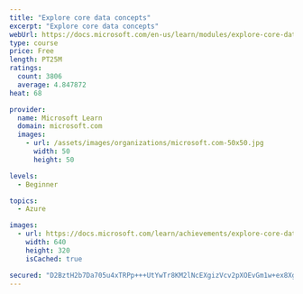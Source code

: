 ```yaml
---
title: "Explore core data concepts"
excerpt: "Explore core data concepts"
webUrl: https://docs.microsoft.com/en-us/learn/modules/explore-core-data-concepts/
type: course
price: Free
length: PT25M
ratings:
  count: 3806
  average: 4.847872
heat: 68

provider:
  name: Microsoft Learn
  domain: microsoft.com
  images:
    - url: /assets/images/organizations/microsoft.com-50x50.jpg
      width: 50
      height: 50

levels:
  - Beginner

topics:
  - Azure

images:
  - url: https://docs.microsoft.com/learn/achievements/explore-core-data-concepts-social.png
    width: 640
    height: 320
    isCached: true

secured: "D2BztH2b7Da705u4xTRPp+++UtYwTr8KM2lNcEXgizVcv2pXOEvGm1w+ex8XgF7rppYM1uA/e3hdtlHLx4LuHIPXhAmxfi/NUsEsQTedb0bD5LbWpTvi1GO/pgW0bWIGW8aPIikklCtrBjWLCmMalY1KxiYMjUaZq7oyStCh+o4rsLYXwDO8BLXQEYzlp5iEl39j/1ZDNxHYg2yLgnBZKi2XUZHolQYGPc3shuHyBHI8G8eP0vGqxUR5dOk0EVRN1SNuRsdkXw1M1dw/2dWfCdQxVvGcEhaSgNE8szDzwLEMFwP07LE/umGJc7s6+/VPgW9b6IqTdU78DRb8lL71yyCR95tFynZ2pcGzZ3rY1HVQstXNs9Z1j9v2wtOnXYHFJzq0JtsYEmvmvNB1bIIB5dKkLqsWXU3r9T97mt3zoj8=;fvXfIQE8tRGxskyHPZlzEg=="
---
```


